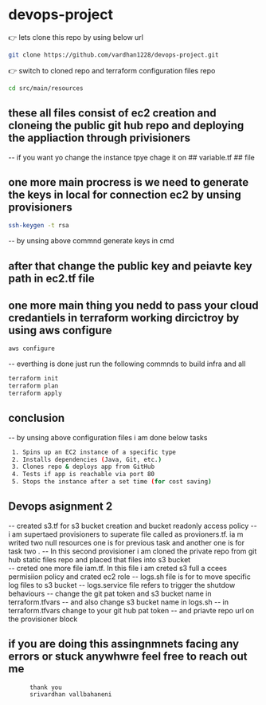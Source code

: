 # devops-project
👉 lets clone this repo by using below url
```sh
git clone https://github.com/vardhan1228/devops-project.git
```
👉 switch to cloned repo and terraform configuration files repo
```sh
cd src/main/resources
```
##  these all files consist of ec2 creation and cloneing the public git hub repo and deploying the appliaction through privisioners
-- if you want yo change the instance tpye chage it on ## variable.tf ## file 
## one more main procress is we need to generate the keys in local for connection ec2 by unsing provisioners 
```sh
ssh-keygen -t rsa
```
-- by unsing above commnd generate keys in cmd
## after that change the public key and peiavte key path in ec2.tf file
## one more main thing you nedd to pass your cloud credantiels in terraform working dircictroy by using aws configure 
```sh
aws configure
```
-- everthing is done just run the following commnds to build infra and all

```sh
terraform init
terraform plan
terraform apply
```
## conclusion 
-- by unsing above configuration files i am done below tasks 
```sh
 1. Spins up an EC2 instance of a specific type
 2. Installs dependencies (Java, Git, etc.)
 3. Clones repo & deploys app from GitHub
 4. Tests if app is reachable via port 80
 5. Stops the instance after a set time (for cost saving)
```


## Devops asignment 2
-- created s3.tf for s3 bucket creation and bucket readonly access policy
-- i am supertaed provisioners to superate file called as provioners.tf. ia m writed two null resources one is for previous task and another one is for task two .
--  In this second provisioner i am cloned the private repo from git hub static files repo and placed that files into s3 bucket  
-- creted one more file iam.tf. In this file i am creted s3 full a ccees permisiion policy and crated ec2 role 
-- logs.sh file is for to move specific log files to s3 bucket
-- logs.service file refers to trigger the shutdow behaviours
-- change the git pat token  and s3 bucket name in terraform.tfvars 
--  and also change s3 bucket name in logs.sh
-- in terraform.tfvars change to your git hub pat token
-- and priavte repo url on the provisioner block
##  if you are doing this assingnmnets facing any errors or stuck anywhwre feel free to reach out me 
          thank you
          srivardhan vallbahaneni

